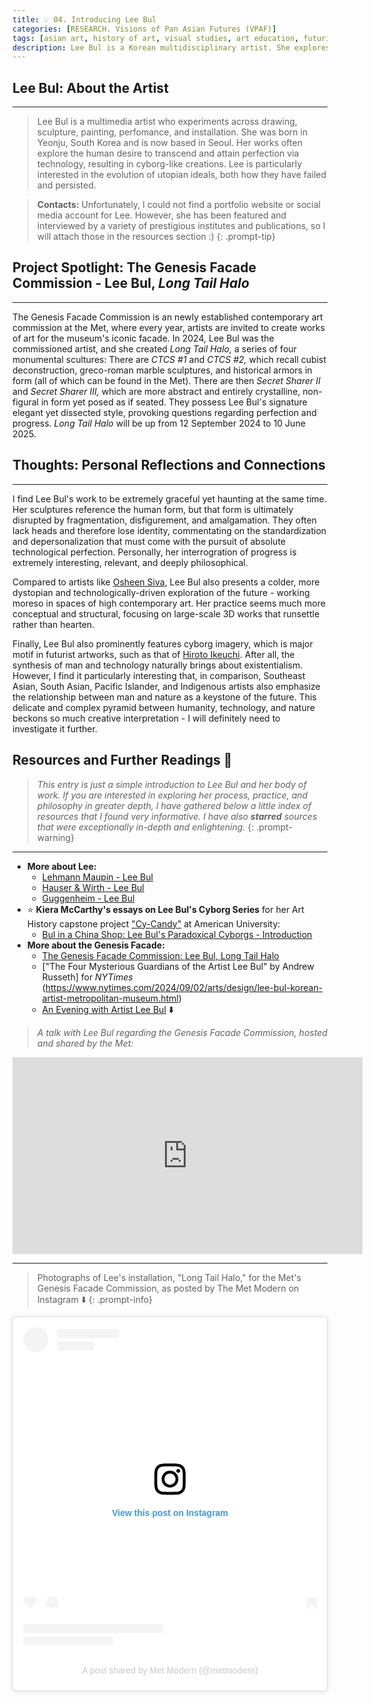 ```yaml
---
title: 💡 04. Introducing Lee Bul
categories: [RESEARCH. Visions of Pan Asian Futures (VPAF)]
tags: [asian art, history of art, visual studies, art education, futurism, cyborgs]
description: Lee Bul is a Korean multidisciplinary artist. She explores themes of progress and perfection through futuristic imageries.
---
```


## **Lee Bul:** About the Artist
---
> Lee Bul is a multimedia artist who experiments across drawing, sculpture, painting, perfomance, and installation. She was born in Yeonju, South Korea and is now based in Seoul. Her works often explore the human desire to transcend and attain perfection via technology, resulting in cyborg-like creations. Lee is particularly interested in the evolution of utopian ideals, both how they have failed and persisted.

> **Contacts:** Unfortunately, I could not find a portfolio website or social media account for Lee. However, she has been featured and interviewed by a variety of prestigious institutes and publications, so I will attach those in the resources section :)
{: .prompt-tip}

## **Project Spotlight:** The Genesis Facade Commission - Lee Bul, *Long Tail Halo*
---
The Genesis Facade Commission is an newly established contemporary art commission at the Met, where every year, artists are invited to create works of art for the museum's iconic facade. In 2024, Lee Bul was the commissioned artist, and she created *Long Tail Halo,* a series of four monumental scultures: There are *CTCS #1* and *CTCS #2,* which recall cubist deconstruction,  greco-roman marble sculptures, and historical armors in form (all of which can be found in the Met). There are then *Secret Sharer II* and *Secret Sharer III,* which are more abstract and entirely crystalline, non-figural in form yet posed as if seated. They possess Lee Bul's signature elegant yet dissected style, provoking questions regarding perfection and progress. *Long Tail Halo* will be up from 12 September 2024 to 10 June 2025.

## **Thoughts:** Personal Reflections and Connections
---
I find Lee Bul's work to be extremely graceful yet haunting at the same time. Her sculptures reference the human form, but that form is ultimately disrupted by fragmentation, disfigurement, and amalgamation. They often lack heads and therefore lose identity, commentating on the standardization and depersonalization that must come with the pursuit of absolute technological perfection. Personally, her interrogration of progress is extremely interesting, relevant, and deeply philosophical.

Compared to artists like [Osheen Siva](https://cjsun42.github.io/posts/VPAFOsheenSiva/), Lee Bul also presents a colder, more dystopian and technologically-driven exploration of the future - working moreso in spaces of high contemporary art. Her practice seems much more conceptual and structural, focusing on large-scale 3D works that runsettle rather than hearten.

Finally, Lee Bul also prominently features cyborg imagery, which is major motif in futurist artworks, such as that of [Hiroto Ikeuchi](https://cjsun42.github.io/posts/VPAFHirotoIkeuchi/). After all, the synthesis of man and technology naturally brings about existentialism. However, I find it particularly interesting that, in comparison, Southeast Asian, South Asian, Pacific Islander, and Indigenous artists also emphasize the relationship between man and nature as a keystone of the future. This delicate and complex pyramid between humanity, technology, and nature beckons so much creative interpretation - I will definitely need to investigate it further.

## **Resources and Further Readings** 📖

> *This entry is just a simple introduction to Lee Bul and her body of work. If you are interested in exploring her process, practice, and philosophy in greater depth, I have gathered below a little index of resources that I found very informative. I have also **starred** sources that were exceptionally in-depth and enlightening.*
{: .prompt-warning}

---
* **More about Lee:**
    * [Lehmann Maupin - Lee Bul](https://www.lehmannmaupin.com/artists/lee-bul/biography)
    * [Hauser & Wirth - Lee Bul](https://www.hauserwirth.com/artists/lee-bul/)
    * [Guggenheim - Lee Bul](https://www.guggenheim.org/artwork/artist/lee-bul)
* ⭐ **Kiera McCarthy's essays on Lee Bul's Cyborg Series** for her Art History capstone project ["Cy-Candy"](https://edspace.american.edu/cy-candy/homepage/) at American University: 
    * [Bul in a China Shop: Lee Bul's Paradoxical Cyborgs - Introduction](https://edspace.american.edu/cy-candy/lee-bul/introduction/)
* **More about the Genesis Facade:**
    * [The Genesis Facade Commission: Lee Bul, Long Tail Halo](https://www.metmuseum.org/exhibitions/the-facade-commission-lee-bul)
    * ["The Four Mysterious Guardians of the Artist Lee Bul" by Andrew Russeth] for *NYTimes* (https://www.nytimes.com/2024/09/02/arts/design/lee-bul-korean-artist-metropolitan-museum.html)
    * [An Evening with Artist Lee Bul](https://youtu.be/bd9fHXhGwhU?si=szQTK3-Pp97kZZ1H)  ⬇️

> *A talk with Lee Bul regarding the Genesis Facade Commission, hosted and shared by the Met:* 

<iframe width="560" height="315" src="https://www.youtube.com/embed/bd9fHXhGwhU?si=8GuZzMukP_I2WykN" title="YouTube video player" frameborder="0" allow="accelerometer; autoplay; clipboard-write; encrypted-media; gyroscope; picture-in-picture; web-share" referrerpolicy="strict-origin-when-cross-origin" allowfullscreen></iframe>

---

> Photographs of Lee's installation, "Long Tail Halo," for the Met's Genesis Facade Commission, as posted by The Met Modern on Instagram ⬇️
{: .prompt-info}

<blockquote class="instagram-media" data-instgrm-captioned data-instgrm-permalink="https://www.instagram.com/p/DAbFlqPuXhD/?utm_source=ig_embed&amp;utm_campaign=loading" data-instgrm-version="14" style=" background:#FFF; border:0; border-radius:3px; box-shadow:0 0 1px 0 rgba(0,0,0,0.5),0 1px 10px 0 rgba(0,0,0,0.15); margin: 1px; max-width:540px; min-width:326px; padding:0; width:99.375%; width:-webkit-calc(100% - 2px); width:calc(100% - 2px);"><div style="padding:16px;"> <a href="https://www.instagram.com/p/DAbFlqPuXhD/?utm_source=ig_embed&amp;utm_campaign=loading" style=" background:#FFFFFF; line-height:0; padding:0 0; text-align:center; text-decoration:none; width:100%;" target="_blank"> <div style=" display: flex; flex-direction: row; align-items: center;"> <div style="background-color: #F4F4F4; border-radius: 50%; flex-grow: 0; height: 40px; margin-right: 14px; width: 40px;"></div> <div style="display: flex; flex-direction: column; flex-grow: 1; justify-content: center;"> <div style=" background-color: #F4F4F4; border-radius: 4px; flex-grow: 0; height: 14px; margin-bottom: 6px; width: 100px;"></div> <div style=" background-color: #F4F4F4; border-radius: 4px; flex-grow: 0; height: 14px; width: 60px;"></div></div></div><div style="padding: 19% 0;"></div> <div style="display:block; height:50px; margin:0 auto 12px; width:50px;"><svg width="50px" height="50px" viewBox="0 0 60 60" version="1.1" xmlns="https://www.w3.org/2000/svg" xmlns:xlink="https://www.w3.org/1999/xlink"><g stroke="none" stroke-width="1" fill="none" fill-rule="evenodd"><g transform="translate(-511.000000, -20.000000)" fill="#000000"><g><path d="M556.869,30.41 C554.814,30.41 553.148,32.076 553.148,34.131 C553.148,36.186 554.814,37.852 556.869,37.852 C558.924,37.852 560.59,36.186 560.59,34.131 C560.59,32.076 558.924,30.41 556.869,30.41 M541,60.657 C535.114,60.657 530.342,55.887 530.342,50 C530.342,44.114 535.114,39.342 541,39.342 C546.887,39.342 551.658,44.114 551.658,50 C551.658,55.887 546.887,60.657 541,60.657 M541,33.886 C532.1,33.886 524.886,41.1 524.886,50 C524.886,58.899 532.1,66.113 541,66.113 C549.9,66.113 557.115,58.899 557.115,50 C557.115,41.1 549.9,33.886 541,33.886 M565.378,62.101 C565.244,65.022 564.756,66.606 564.346,67.663 C563.803,69.06 563.154,70.057 562.106,71.106 C561.058,72.155 560.06,72.803 558.662,73.347 C557.607,73.757 556.021,74.244 553.102,74.378 C549.944,74.521 548.997,74.552 541,74.552 C533.003,74.552 532.056,74.521 528.898,74.378 C525.979,74.244 524.393,73.757 523.338,73.347 C521.94,72.803 520.942,72.155 519.894,71.106 C518.846,70.057 518.197,69.06 517.654,67.663 C517.244,66.606 516.755,65.022 516.623,62.101 C516.479,58.943 516.448,57.996 516.448,50 C516.448,42.003 516.479,41.056 516.623,37.899 C516.755,34.978 517.244,33.391 517.654,32.338 C518.197,30.938 518.846,29.942 519.894,28.894 C520.942,27.846 521.94,27.196 523.338,26.654 C524.393,26.244 525.979,25.756 528.898,25.623 C532.057,25.479 533.004,25.448 541,25.448 C548.997,25.448 549.943,25.479 553.102,25.623 C556.021,25.756 557.607,26.244 558.662,26.654 C560.06,27.196 561.058,27.846 562.106,28.894 C563.154,29.942 563.803,30.938 564.346,32.338 C564.756,33.391 565.244,34.978 565.378,37.899 C565.522,41.056 565.552,42.003 565.552,50 C565.552,57.996 565.522,58.943 565.378,62.101 M570.82,37.631 C570.674,34.438 570.167,32.258 569.425,30.349 C568.659,28.377 567.633,26.702 565.965,25.035 C564.297,23.368 562.623,22.342 560.652,21.575 C558.743,20.834 556.562,20.326 553.369,20.18 C550.169,20.033 549.148,20 541,20 C532.853,20 531.831,20.033 528.631,20.18 C525.438,20.326 523.257,20.834 521.349,21.575 C519.376,22.342 517.703,23.368 516.035,25.035 C514.368,26.702 513.342,28.377 512.574,30.349 C511.834,32.258 511.326,34.438 511.181,37.631 C511.035,40.831 511,41.851 511,50 C511,58.147 511.035,59.17 511.181,62.369 C511.326,65.562 511.834,67.743 512.574,69.651 C513.342,71.625 514.368,73.296 516.035,74.965 C517.703,76.634 519.376,77.658 521.349,78.425 C523.257,79.167 525.438,79.673 528.631,79.82 C531.831,79.965 532.853,80.001 541,80.001 C549.148,80.001 550.169,79.965 553.369,79.82 C556.562,79.673 558.743,79.167 560.652,78.425 C562.623,77.658 564.297,76.634 565.965,74.965 C567.633,73.296 568.659,71.625 569.425,69.651 C570.167,67.743 570.674,65.562 570.82,62.369 C570.966,59.17 571,58.147 571,50 C571,41.851 570.966,40.831 570.82,37.631"></path></g></g></g></svg></div><div style="padding-top: 8px;"> <div style=" color:#3897f0; font-family:Arial,sans-serif; font-size:14px; font-style:normal; font-weight:550; line-height:18px;">View this post on Instagram</div></div><div style="padding: 12.5% 0;"></div> <div style="display: flex; flex-direction: row; margin-bottom: 14px; align-items: center;"><div> <div style="background-color: #F4F4F4; border-radius: 50%; height: 12.5px; width: 12.5px; transform: translateX(0px) translateY(7px);"></div> <div style="background-color: #F4F4F4; height: 12.5px; transform: rotate(-45deg) translateX(3px) translateY(1px); width: 12.5px; flex-grow: 0; margin-right: 14px; margin-left: 2px;"></div> <div style="background-color: #F4F4F4; border-radius: 50%; height: 12.5px; width: 12.5px; transform: translateX(9px) translateY(-18px);"></div></div><div style="margin-left: 8px;"> <div style=" background-color: #F4F4F4; border-radius: 50%; flex-grow: 0; height: 20px; width: 20px;"></div> <div style=" width: 0; height: 0; border-top: 2px solid transparent; border-left: 6px solid #f4f4f4; border-bottom: 2px solid transparent; transform: translateX(16px) translateY(-4px) rotate(30deg)"></div></div><div style="margin-left: auto;"> <div style=" width: 0px; border-top: 8px solid #F4F4F4; border-right: 8px solid transparent; transform: translateY(16px);"></div> <div style=" background-color: #F4F4F4; flex-grow: 0; height: 12px; width: 16px; transform: translateY(-4px);"></div> <div style=" width: 0; height: 0; border-top: 8px solid #F4F4F4; border-left: 8px solid transparent; transform: translateY(-4px) translateX(8px);"></div></div></div> <div style="display: flex; flex-direction: column; flex-grow: 1; justify-content: center; margin-bottom: 24px;"> <div style=" background-color: #F4F4F4; border-radius: 4px; flex-grow: 0; height: 14px; margin-bottom: 6px; width: 224px;"></div> <div style=" background-color: #F4F4F4; border-radius: 4px; flex-grow: 0; height: 14px; width: 144px;"></div></div></a><p style=" color:#c9c8cd; font-family:Arial,sans-serif; font-size:14px; line-height:17px; margin-bottom:0; margin-top:8px; overflow:hidden; padding:8px 0 7px; text-align:center; text-overflow:ellipsis; white-space:nowrap;"><a href="https://www.instagram.com/p/DAbFlqPuXhD/?utm_source=ig_embed&amp;utm_campaign=loading" style=" color:#c9c8cd; font-family:Arial,sans-serif; font-size:14px; font-style:normal; font-weight:normal; line-height:17px; text-decoration:none;" target="_blank">A post shared by Met Modern (@metmodern)</a></p></div></blockquote>
<script async src="https://www.instagram.com/embed.js"></script>